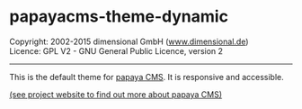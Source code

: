 # papayacms-theme-dynamic

Copyright: 2002-2015 dimensional GmbH (www.dimensional.de)<br/>
Licence: GPL V2 - GNU General Public Licence, version 2

-----------------------------------------------------------------------

This is the default theme for [papaya CMS](https://github.com/papayaCMS/). It is responsive and accessible.

[(see project website to find out more about papaya CMS)](http://www.papaya-cms.com/)
